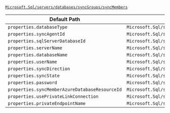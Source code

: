 [`Microsoft.Sql/servers/databases/syncGroups/syncMembers`](https://docs.microsoft.com/en-us/azure/templates/microsoft.sql/servers/databases/syncgroups/syncmembers)

| Default Path | Alias |
|---|---|
| `properties.databaseType` | `Microsoft.Sql/servers/databases/syncGroups/syncMembers/databaseType` |
| `properties.syncAgentId` | `Microsoft.Sql/servers/databases/syncGroups/syncMembers/syncAgentId` |
| `properties.sqlServerDatabaseId` | `Microsoft.Sql/servers/databases/syncGroups/syncMembers/sqlServerDatabaseId` |
| `properties.serverName` | `Microsoft.Sql/servers/databases/syncGroups/syncMembers/serverName` |
| `properties.databaseName` | `Microsoft.Sql/servers/databases/syncGroups/syncMembers/databaseName` |
| `properties.userName` | `Microsoft.Sql/servers/databases/syncGroups/syncMembers/userName` |
| `properties.syncDirection` | `Microsoft.Sql/servers/databases/syncGroups/syncMembers/syncDirection` |
| `properties.syncState` | `Microsoft.Sql/servers/databases/syncGroups/syncMembers/syncState` |
| `properties.password` | `Microsoft.Sql/servers/databases/syncGroups/syncMembers/password` |
| `properties.syncMemberAzureDatabaseResourceId` | `Microsoft.Sql/servers/databases/syncGroups/syncMembers/syncMemberAzureDatabaseResourceId` |
| `properties.usePrivateLinkConnection` | `Microsoft.Sql/servers/databases/syncGroups/syncMembers/usePrivateLinkConnection` |
| `properties.privateEndpointName` | `Microsoft.Sql/servers/databases/syncGroups/syncMembers/privateEndpointName` |

